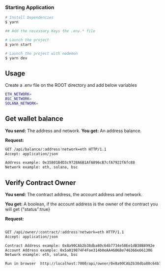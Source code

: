 ### Starting Application

```bash
# Install Dependencies
$ yarn

## Add the necessary Keys the .env.* file

# Launch the project
$ yarn start

# Launch the project with nodemon
$ yarn dev
```

## Usage

Create a .env file on the ROOT directory and add below variables

```bash
ETH_NETWORK=
BSC_NETWORK=
SOLANA_NETWORK=
```

## Get wallet balance

**You send:** The address and network.
**You get:** An address balance.

**Request:**

```bash
GET /api/balance/:address?network=eth HTTP/1.1
Accept: application/json

Address example: 0x35801B4D3c9728A6B1AfA896cB7cfA7922fAfc88
Network example: eth, solana, bsc
```

## Verify Contract Owner

**You send:** The contract address, the account address and network.

**You get:** A boolean, if the account address is the owner of the contract you will get {"status":true}

**Request:**

```bash

GET /api/owner/:contract/:address?network=eth HTTP/1.1
Accept: application/json

Contract Address example: 0x8a90CAb2b38dba80c64b7734e58Ee1dB38B8992e
Account Address example: 0x5a019874F4Fae314b0eAA4606Be746366e661306
Network example: eth, solana, bsc

Run in browser  http://localhost:7000/api/owner/0x8a90CAb2b38dba80c64b7734e58Ee1dB38B8992e/0x5a019874F4Fae314b0eAA4606Be746366e661306?network=eth

```
